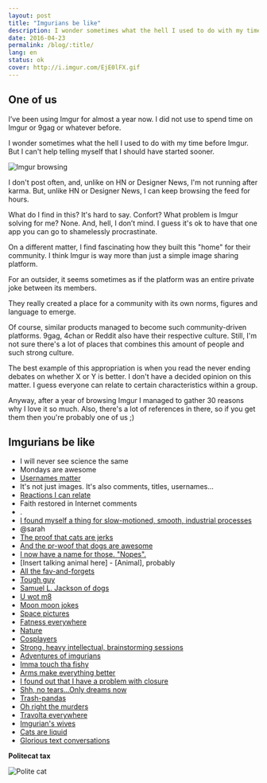 ```yaml
---
layout: post
title: "Imgurians be like"
description: I wonder sometimes what the hell I used to do with my time before Imgur. But I can't help telling myself that I should have started sooner.
date: 2016-04-23
permalink: /blog/:title/
lang: en
status: ok
cover: http://i.imgur.com/EjE0lFX.gif
---
```


## One of us

I’ve been using Imgur for almost a year now. I did not use to spend time on Imgur or 9gag or whatever before.

I wonder sometimes what the hell I used to do with my time before Imgur. But I can't help telling myself that I should have started sooner.

![Imgur browsing](http://i.imgur.com/EjE0lFX.gif "Imgur browsing")

I don't post often, and, unlike on HN or Designer News, I'm not running after karma. But, unlike HN or Designer News, I can keep browsing the feed for hours.

What do I find in this? It's hard to say. Confort? What problem is Imgur solving for me? None. And, hell, I don’t mind. I guess it's ok to have that one app you can go to shamelessly procrastinate.

On a different matter, I find fascinating how they built this "home" for their community. I think Imgur is way more than just a simple image sharing platform.

For an outsider, it seems sometimes as if the platform was an entire private joke between its members.

They really created a place for a community with its own norms, figures and language to emerge.

Of course, similar products managed to become such community-driven platforms. 9gag, 4chan or Reddit also have their respective culture. Still, I'm not sure there's a lot of places that combines this amount of people and such strong culture.

The best example of this appropriation is when you read the never ending debates on whether X or Y is better. I don't have a decided opinion on this matter. I guess everyone can relate to certain characteristics within a group.

Anyway, after a year of browsing Imgur I managed to gather 30 reasons why I love it so much. Also, there's a lot of references in there, so if you get them then you're probably one of us ;)

## Imgurians be like

- I will never see science the same
- Mondays are awesome
- [Usernames matter](http://imgur.com/user/ANewBadlyPhotoshoppedPhotoofMichaelCeraEveryday/submitted)
- It's not just images. It's also comments, titles, usernames...
- [Reactions I can relate](http://imgur.com/sEsyOkC)
- Faith restored in Internet comments
- .
- [I found myself a thing for slow-motioned, smooth, industrial processes](http://imgur.com/a/ViEfT)
- @sarah
- [The proof that cats are jerks](http://imgur.com/a/QagTv)
- [And the pr-woof that dogs are awesome](http://imgur.com/a/Yg8hB)
- [I now have a name for those. "Nopes".](http://imgur.com/a/HSgVG)
- [Insert talking animal here] - [Animal], probably
- [All the fav-and-forgets](http://imgur.com/a/m1ahl)
- [Tough guy](http://imgur.com/a/pySQf)
- [Samuel L. Jackson of dogs](http://imgur.com/PpwifrF)
- [U wot m8](http://imgur.com/oVFKAd1)
- [Moon moon jokes](http://imgur.com/HeuNfVl)
- [Space pictures](http://imgur.com/a/tD4Gp)
- [Fatness everywhere](http://imgur.com/4kLvWOd)
- [Nature](http://imgur.com/rTD43Nj)
- [Cosplayers](http://imgur.com/l2yRA1E)
- [Strong, heavy intellectual, brainstorming sessions](http://imgur.com/LfDZSHA)
- [Adventures of imgurians](http://imgur.com/a/dmJ0J)
- [Imma touch tha fishy](https://imgur.com/wBtPCiN)
- [Arms make everything better](http://imgur.com/gallery/43oKh79)
- [I found out that I have a problem with closure](http://imgur.com/orgzsd9)
- [Shh, no tears...Only dreams now](http://imgur.com/gallery/rP3mKq1)
- [Trash-pandas](http://imgur.com/gdrz2QK)
- [Oh right the murders](http://imgur.com/a/ttHGm)
- [Travolta everywhere](http://imgur.com/5u2DrMx)
- [Imgurian's wives](http://imgur.com/a/DChSg)
- [Cats are liquid](http://imgur.com/RoUT76A)
- [Glorious text conversations](http://imgur.com/T7ghiT8)

**Politecat tax**

![Polite cat](http://i.imgur.com/Jy4TM1w.gif "polite cat")







